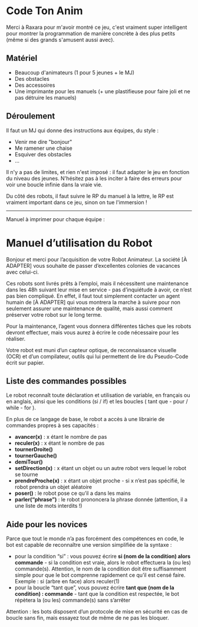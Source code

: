 # Code Ton Anim

Merci à Raxara pour m'avoir montré ce jeu, c'est vraiment super intelligent pour montrer la programmation de manière concrète à des plus petits (même si des grands s'amusent aussi avec).

## Matériel
+ Beaucoup d'animateurs (1 pour 5 jeunes + le MJ)
+ Des obstacles
+ Des accessoires
+ Une imprimante pour les manuels (+ une plastifieuse pour faire joli et ne pas détruire les manuels)

## Déroulement

Il faut un MJ qui donne des instructions aux équipes, du style :
+ Venir me dire "bonjour"
+ Me ramener une chaise
+ Esquiver des obstacles
+ ...

Il n'y a pas de limites, et rien n'est imposé : il faut adapter le jeu en fonction du niveau des jeunes. N'hésitez pas à les inciter à faire des erreurs pour voir une boucle infinie dans la vraie vie.

Du côté des robots, il faut suivre le RP du manuel à la lettre, le RP est vraiment important dans ce jeu, sinon on tue l'immersion !

---

Manuel à imprimer pour chaque équipe :

# Manuel d’utilisation du Robot

Bonjour et merci pour l’acquisition de votre Robot Animateur. La société [À ADAPTER] vous souhaite de passer d’excellentes colonies de vacances avec celui-ci.


Ces robots sont livrés prêts à l’emploi, mais il nécessitent une maintenance dans les 48h suivant leur mise en service - pas d’inquiétude à avoir, ce n’est pas bien compliqué. En effet, il faut tout simplement contacter un agent humain de [À ADAPTER] qui vous montrera la marche à suivre pour non seulement assurer une maintenance de qualité, mais aussi comment préserver votre robot sur le long terme.

Pour la maintenance, l’agent vous donnera différentes tâches que les robots devront effectuer, mais vous aurez à écrire le code nécessaire pour les réaliser.


Votre robot est muni d’un capteur optique, de reconnaissance visuelle (OCR) et d’un compilateur, outils qui lui permettent de lire du Pseudo-Code écrit sur papier.


## Liste des commandes possibles

Le robot reconnaît toute déclaration et utilisation de variable, en français ou en anglais, ainsi que les conditions (si / if) et les boucles ( tant que - pour / while - for ).

En plus de ce langage de base, le robot a accès à une librairie de commandes propres à ses capacités :
+ **avancer(x)** : x étant le nombre de pas
+ **reculer(x)** : x étant le nombre de pas
+ **tournerDroite()**
+ **tournerGauche()**
+ **demiTour()**
+ **setDirection(x)** : x étant un objet ou un autre robot vers lequel le robot se tourne
+ **prendreProche(x)** : x étant un objet proche - si x n’est pas spécifié, le robot prendra un objet aléatoire
+ **poser()** : le robot pose ce qu’il a dans les mains
+ **parler(“phrase”)** : le robot prononcera la phrase donnée (attention, il a une liste de mots interdits !)

## Aide pour les novices

Parce que tout le monde n’a pas forcément des compétences en code, le bot est capable de reconnaître une version simplifiée de la syntaxe :
+ pour la condition “si” : vous pouvez écrire **si (nom de la condition) alors commande** - si la condition est vraie, alors le robot effectuera la (ou les) commande(s). Attention, le nom de la condition doit être suffisamment simple pour que le bot comprenne rapidement ce qu’il est censé faire. Exemple : si (arbre en face) alors reculer(1)
+ pour la boucle “tant que”, vous pouvez écrire **tant que (nom de la condition) : commande** - tant que la condition est respectée, le bot répètera la (ou les) commande(s) sans s’arrêter

Attention : les bots disposent d’un protocole de mise en sécurité en cas de boucle sans fin, mais essayez tout de même de ne pas les bloquer.
